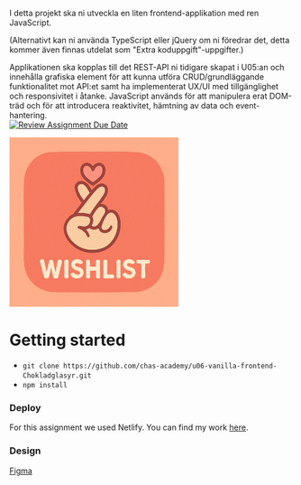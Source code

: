 I detta projekt ska ni utveckla en liten frontend-applikation med ren JavaScript. 

(Alternativt kan ni använda TypeScript eller jQuery om ni föredrar det, detta kommer även finnas utdelat som "Extra koduppgift"-uppgifter.)

Applikationen ska kopplas till det REST-API ni tidigare skapat i U05:an och innehålla grafiska element för att kunna utföra CRUD/grundläggande funktionalitet mot API:et samt ha implementerat UX/UI med tillgänglighet och responsivitet i åtanke. JavaScript används för att manipulera erat DOM-träd och för att introducera reaktivitet, hämtning av data och event-hantering.  
[![Review Assignment Due Date](https://classroom.github.com/assets/deadline-readme-button-22041afd0340ce965d47ae6ef1cefeee28c7c493a6346c4f15d667ab976d596c.svg)](https://classroom.github.com/a/jvJQvZ5i) 

<img src="/assets/wishlist.logo.png" width="300px">  

# Getting started
+ ```git clone https://github.com/chas-academy/u06-vanilla-frontend-Chokladglasyr.git ```
+ ``` npm install ```


### Deploy  
For this assignment we used Netlify. You can find my work [here]().

### Design
[Figma](https://www.figma.com/design/VDilkI4u1PNdBnRvvUf8nw/U06?node-id=15-189&t=IT5BfNWCtzmFGOkz-1)